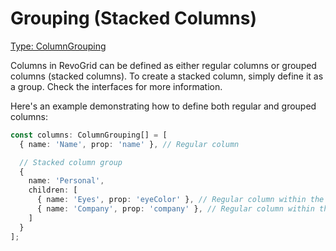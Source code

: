 # Grouping (Stacked Columns)
[<Badge type="tip">Type: ColumnGrouping</Badge>](../types/TypeAlias.ColumnGrouping)


<!--@include: ../parts/column.group.md-->

Columns in RevoGrid can be defined as either regular columns or grouped columns (stacked columns). To create a stacked column, simply define it as a group. Check the interfaces for more information.

Here's an example demonstrating how to define both regular and grouped columns:

```typescript
const columns: ColumnGrouping[] = [
  { name: 'Name', prop: 'name' }, // Regular column

  // Stacked column group
  {
    name: 'Personal',
    children: [
      { name: 'Eyes', prop: 'eyeColor' }, // Regular column within the group
      { name: 'Company', prop: 'company' }, // Regular column within the group
    ]
  }
];
```